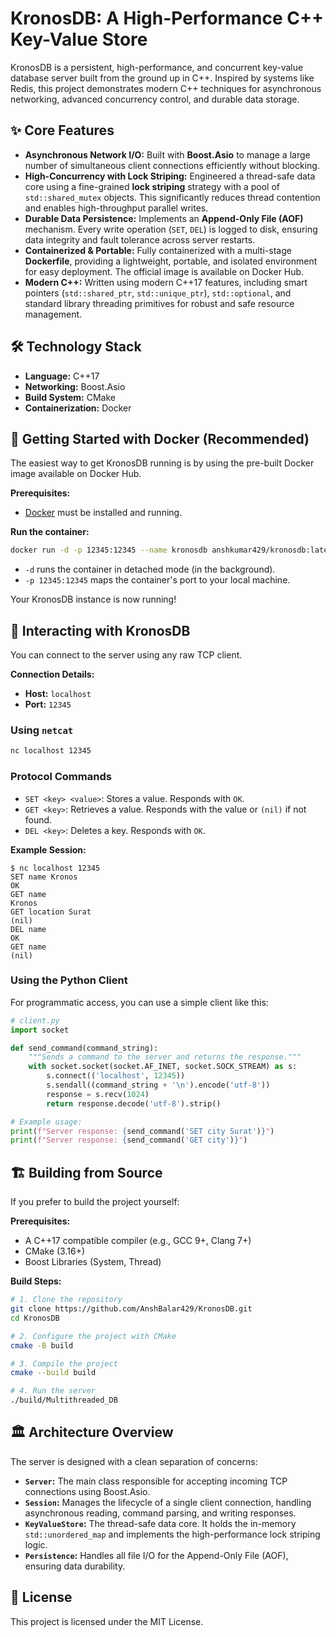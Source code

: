 # KronosDB: A High-Performance C++ Key-Value Store

KronosDB is a persistent, high-performance, and concurrent key-value database server built from the ground up in C++. Inspired by systems like Redis, this project demonstrates modern C++ techniques for asynchronous networking, advanced concurrency control, and durable data storage.

## ✨ Core Features

* **Asynchronous Network I/O:** Built with **Boost.Asio** to manage a large number of simultaneous client connections efficiently without blocking.
* **High-Concurrency with Lock Striping:** Engineered a thread-safe data core using a fine-grained **lock striping** strategy with a pool of `std::shared_mutex` objects. This significantly reduces thread contention and enables high-throughput parallel writes.
* **Durable Data Persistence:** Implements an **Append-Only File (AOF)** mechanism. Every write operation (`SET`, `DEL`) is logged to disk, ensuring data integrity and fault tolerance across server restarts.
* **Containerized & Portable:** Fully containerized with a multi-stage **Dockerfile**, providing a lightweight, portable, and isolated environment for easy deployment. The official image is available on Docker Hub.
* **Modern C++:** Written using modern C++17 features, including smart pointers (`std::shared_ptr`, `std::unique_ptr`), `std::optional`, and standard library threading primitives for robust and safe resource management.

## 🛠️ Technology Stack

* **Language:** C++17
* **Networking:** Boost.Asio
* **Build System:** CMake
* **Containerization:** Docker

## 🚀 Getting Started with Docker (Recommended)

The easiest way to get KronosDB running is by using the pre-built Docker image available on Docker Hub.

**Prerequisites:**

* [Docker](https://www.docker.com/get-started) must be installed and running.

**Run the container:**

```bash
docker run -d -p 12345:12345 --name kronosdb anshkumar429/kronosdb:latest
```

* `-d` runs the container in detached mode (in the background).
* `-p 12345:12345` maps the container's port to your local machine.

Your KronosDB instance is now running\!

## 🔌 Interacting with KronosDB

You can connect to the server using any raw TCP client.

**Connection Details:**

* **Host:** `localhost`
* **Port:** `12345`

### Using `netcat`

```bash
nc localhost 12345
```

### Protocol Commands

* `SET <key> <value>`: Stores a value. Responds with `OK`.
* `GET <key>`: Retrieves a value. Responds with the value or `(nil)` if not found.
* `DEL <key>`: Deletes a key. Responds with `OK`.

**Example Session:**

```
$ nc localhost 12345
SET name Kronos
OK
GET name
Kronos
GET location Surat
(nil)
DEL name
OK
GET name
(nil)
```

### Using the Python Client

For programmatic access, you can use a simple client like this:

```python
# client.py
import socket

def send_command(command_string):
    """Sends a command to the server and returns the response."""
    with socket.socket(socket.AF_INET, socket.SOCK_STREAM) as s:
        s.connect(('localhost', 12345))
        s.sendall((command_string + '\n').encode('utf-8'))
        response = s.recv(1024)
        return response.decode('utf-8').strip()

# Example usage:
print(f"Server response: {send_command('SET city Surat')}")
print(f"Server response: {send_command('GET city')}")
```

## 🏗️ Building from Source

If you prefer to build the project yourself:

**Prerequisites:**

* A C++17 compatible compiler (e.g., GCC 9+, Clang 7+)
* CMake (3.16+)
* Boost Libraries (System, Thread)

**Build Steps:**

```bash
# 1. Clone the repository
git clone https://github.com/AnshBalar429/KronosDB.git
cd KronosDB

# 2. Configure the project with CMake
cmake -B build

# 3. Compile the project
cmake --build build

# 4. Run the server
./build/Multithreaded_DB
```

## 🏛️ Architecture Overview

The server is designed with a clean separation of concerns:

* **`Server`:** The main class responsible for accepting incoming TCP connections using Boost.Asio.
* **`Session`:** Manages the lifecycle of a single client connection, handling asynchronous reading, command parsing, and writing responses.
* **`KeyValueStore`:** The thread-safe data core. It holds the in-memory `std::unordered_map` and implements the high-performance lock striping logic.
* **`Persistence`:** Handles all file I/O for the Append-Only File (AOF), ensuring data durability.

## 📄 License

This project is licensed under the MIT License.
